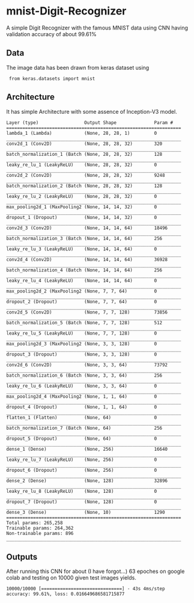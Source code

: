 # mnist-Digit-Recognizer
 A simple Digit Recognizer with the famous MNIST data using CNN having validation accuracy of about 99.61%

## Data
The image data has been drawn from keras dataset using
     
     from keras.datasets import mnist

## Architecture
It has simple Architecture with some assence of Inception-V3 model.

    Layer (type)                 Output Shape              Param #   
    =================================================================
    lambda_1 (Lambda)            (None, 28, 28, 1)         0         
    _________________________________________________________________
    conv2d_1 (Conv2D)            (None, 28, 28, 32)        320       
    _________________________________________________________________
    batch_normalization_1 (Batch (None, 28, 28, 32)        128       
    _________________________________________________________________
    leaky_re_lu_1 (LeakyReLU)    (None, 28, 28, 32)        0         
    _________________________________________________________________
    conv2d_2 (Conv2D)            (None, 28, 28, 32)        9248      
    _________________________________________________________________
    batch_normalization_2 (Batch (None, 28, 28, 32)        128       
    _________________________________________________________________
    leaky_re_lu_2 (LeakyReLU)    (None, 28, 28, 32)        0         
    _________________________________________________________________
    max_pooling2d_1 (MaxPooling2 (None, 14, 14, 32)        0         
    _________________________________________________________________
    dropout_1 (Dropout)          (None, 14, 14, 32)        0         
    _________________________________________________________________
    conv2d_3 (Conv2D)            (None, 14, 14, 64)        18496     
    _________________________________________________________________
    batch_normalization_3 (Batch (None, 14, 14, 64)        256       
    _________________________________________________________________
    leaky_re_lu_3 (LeakyReLU)    (None, 14, 14, 64)        0         
    _________________________________________________________________
    conv2d_4 (Conv2D)            (None, 14, 14, 64)        36928     
    _________________________________________________________________
    batch_normalization_4 (Batch (None, 14, 14, 64)        256       
    _________________________________________________________________
    leaky_re_lu_4 (LeakyReLU)    (None, 14, 14, 64)        0         
    _________________________________________________________________
    max_pooling2d_2 (MaxPooling2 (None, 7, 7, 64)          0         
    _________________________________________________________________
    dropout_2 (Dropout)          (None, 7, 7, 64)          0         
    _________________________________________________________________
    conv2d_5 (Conv2D)            (None, 7, 7, 128)         73856     
    _________________________________________________________________
    batch_normalization_5 (Batch (None, 7, 7, 128)         512       
    _________________________________________________________________
    leaky_re_lu_5 (LeakyReLU)    (None, 7, 7, 128)         0         
    _________________________________________________________________
    max_pooling2d_3 (MaxPooling2 (None, 3, 3, 128)         0         
    _________________________________________________________________
    dropout_3 (Dropout)          (None, 3, 3, 128)         0         
    _________________________________________________________________
    conv2d_6 (Conv2D)            (None, 3, 3, 64)          73792     
    _________________________________________________________________
    batch_normalization_6 (Batch (None, 3, 3, 64)          256       
    _________________________________________________________________
    leaky_re_lu_6 (LeakyReLU)    (None, 3, 3, 64)          0         
    _________________________________________________________________
    max_pooling2d_4 (MaxPooling2 (None, 1, 1, 64)          0         
    _________________________________________________________________
    dropout_4 (Dropout)          (None, 1, 1, 64)          0         
    _________________________________________________________________
    flatten_1 (Flatten)          (None, 64)                0         
    _________________________________________________________________
    batch_normalization_7 (Batch (None, 64)                256       
    _________________________________________________________________
    dropout_5 (Dropout)          (None, 64)                0         
    _________________________________________________________________
    dense_1 (Dense)              (None, 256)               16640     
    _________________________________________________________________
    leaky_re_lu_7 (LeakyReLU)    (None, 256)               0         
    _________________________________________________________________
    dropout_6 (Dropout)          (None, 256)               0         
    _________________________________________________________________
    dense_2 (Dense)              (None, 128)               32896     
    _________________________________________________________________
    leaky_re_lu_8 (LeakyReLU)    (None, 128)               0         
    _________________________________________________________________
    dropout_7 (Dropout)          (None, 128)               0         
    _________________________________________________________________
    dense_3 (Dense)              (None, 10)                1290      
    =================================================================
    Total params: 265,258
    Trainable params: 264,362
    Non-trainable params: 896
    _________________________________________________________________
    
 ## Outputs
 After running this CNN for about (I have forgot...) 63 epoches on google colab
 and testing on 10000 given test images yields.
 
    10000/10000 [==============================] - 43s 4ms/step
    accuracy: 99.61%, loss: 0.016649686581715877
